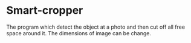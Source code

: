 # Smart-cropper
The program which detect the object at a photo and then cut off all free space around it. The dimensions of image can be change.
